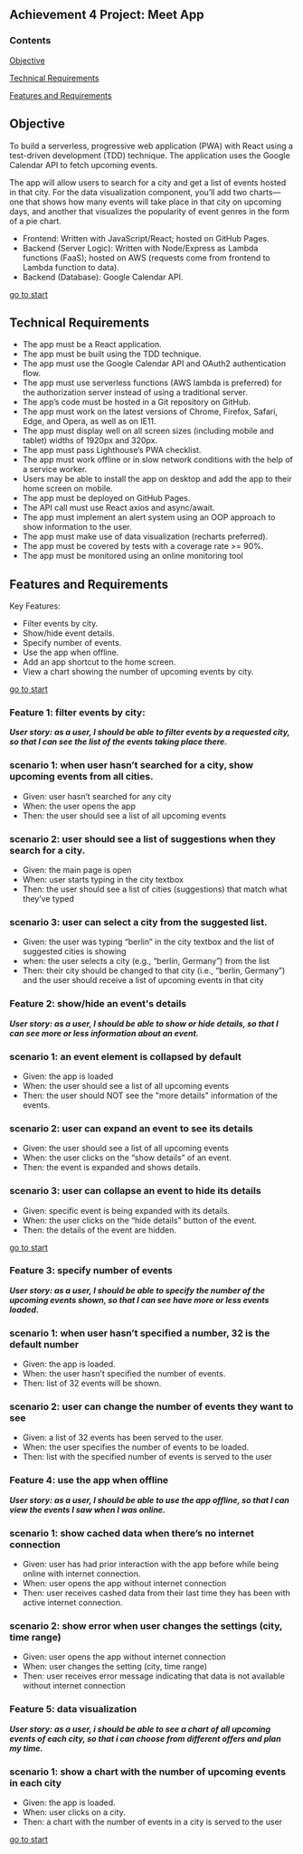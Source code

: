 ## **Achievement 4 Project: Meet App**

### **Contents**

[Objective](#Objective)

[Technical Requirements](#Technical-Requirements)

[Features and Requirements](#Features-and-Requirements)

## **Objective**

To build a serverless, progressive web application (PWA) with React using a
test-driven development (TDD) technique. The application uses the Google
Calendar API to fetch upcoming events.

The app will allow users to search for a city and
get a list of events hosted in that city. For the data visualization component, you’ll add two
charts—one that shows how many events will take place in that city on upcoming days, and another
that visualizes the popularity of event genres in the form of a pie chart.

- Frontend: Written with JavaScript/React; hosted on GitHub Pages.
- Backend (Server Logic): Written with Node/Express as Lambda functions (FaaS); hosted on AWS (requests come from frontend to Lambda function to data).
- Backend (Database): Google Calendar API.

[go to start](#Contents)

## Technical Requirements

* The app must be a React application.
* The app must be built using the TDD technique.
* The app must use the Google Calendar API and OAuth2 authentication flow.
* The app must use serverless functions (AWS lambda is preferred) for the authorization server
instead of using a traditional server.
* The app’s code must be hosted in a Git repository on GitHub.
* The app must work on the latest versions of Chrome, Firefox, Safari, Edge, and Opera, as well
as on IE11.
*  The app must display well on all screen sizes (including mobile and tablet) widths of 1920px
and 320px.
*  The app must pass Lighthouse’s PWA checklist.
* The app must work offline or in slow network conditions with the help of a service worker.
* Users may be able to install the app on desktop and add the app to their home screen on
mobile.
* The app must be deployed on GitHub Pages.
* The API call must use React axios and async/await.
* The app must implement an alert system using an OOP approach to show information to the
user.
* The app must make use of data visualization (recharts preferred).
* The app must be covered by tests with a coverage rate >= 90%.
* The app must be monitored using an online monitoring tool

## Features and Requirements

Key Features:

* Filter events by city.
* Show/hide event details.
* Specify number of events.
* Use the app when offline.
* Add an app shortcut to the home screen.
* View a chart showing the number of upcoming events by city.

[go to start](#Contents)

### Feature 1: filter events by city:

___User story:
as a user, I should be able to filter events by a requested city, so that I can see the list of the events taking place there.___

### scenario 1: when user hasn’t searched for a city, show upcoming events from all cities.

* Given: user hasn’t searched for any city
* When: the user opens the app
* Then: the user should see a list of all upcoming events

### scenario 2: user should see a list of suggestions when they search for a city.

* Given: the main page is open
* When: user starts typing in the city textbox
* Then: the user should see a list of cities (suggestions) that match what they’ve typed

### scenario 3: user can select a city from the suggested list.

* Given: the user was typing “berlin” in the city textbox and the list of suggested cities is showing
* when: the user selects a city (e.g., “berlin, Germany”) from the list
* Then: their city should be changed to that city (i.e., “berlin, Germany”) and the user should receive a list of upcoming events in that city

### Feature 2: show/hide an event's details

___User story:
as a user, I should be able to show or hide details, so that I can see more or less information about an event.___

### scenario 1: an event element is collapsed by default

* Given: the app is loaded
* When: the user should see a list of all upcoming events
* Then: the user should NOT see the "more details" information of the events.

### scenario 2: user can expand an event to see its details

* Given: the user should see a list of all upcoming events
* When: the user clicks on the “show details” of an event. 
* Then: the event is expanded and shows details.

### scenario 3: user can collapse an event to hide its details

* Given: specific event is being expanded with its details.
* When: the user clicks on the “hide details” button of the event.
* Then: the details of the event are hidden.

[go to start](#Contents)

### Feature 3: specify number of events

___User story:
as a user, I should be able to specify the number of the upcoming events shown, so that I can see have more or less events loaded.___

### scenario 1: when user hasn’t specified a number, 32 is the default number

* Given:  the app is loaded. 
* When:  the user hasn’t specified the number of events. 
* Then:   list of 32 events will be shown. 
	
### scenario 2: user can change the number of events they want to see

* Given: a list of 32 events has been served to the user.
* When:  the user specifies the number of events to be loaded.
* Then:  list with the specified number of events is served to the user

### Feature 4: use the app when offline

___User story:
as a user, I should be able to use the app offline, so that I can view 
the events I saw when I was online.___

### scenario 1: show cached data when there’s no internet connection

* Given: user has had prior interaction with the app before while being online with internet connection.
* When: user opens the app without internet connection
* Then: user receives cashed data from their last time they has been with active internet connection.

### scenario 2: show error when user changes the settings (city, time range)

* Given: user opens the app without internet connection
* When: user changes the setting (city, time range)
* Then: user receives error message indicating that data is not available without internet connection

### Feature 5: data visualization

___User story:
as a user, i should be able to see a chart of all upcoming events of each city, so that i can choose from different offers and plan my time.___

### scenario 1: show a chart with the number of upcoming events in each city

* Given: the app is loaded.
* When: user clicks on a city.
* Then: a chart with the number of events in a city is served to the user

[go to start](#Contents)

